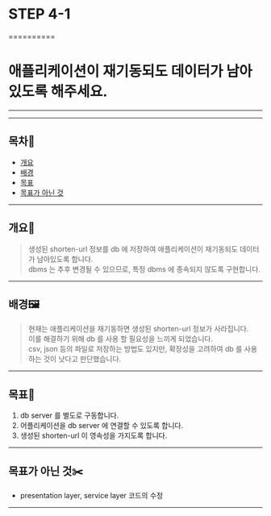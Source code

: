 # STEP 4-1
==========

# 애플리케이션이 재기동되도 데이터가 남아있도록 해주세요.
-------------

***

## 목차🧭

- [개요](#개요)
- [배경](#배경)
- [목표](#목표)
- [목표가 아닌 것](#목표가-아닌-것)
***

## 개요📜

>생성된 shorten-url 정보를 db 에 저장하여 애플리케이션이 재기동되도 데이터가 남아있도록 합니다.  
>dbms 는 추후 변경될 수 있으므로, 특정 dbms 에 종속되지 않도록 구현합니다.

***   

## 배경🖼️

>현재는 애플리케이션을 재기동하면 생성된 shorten-url 정보가 사라집니다.  
>이를 해결하기 위해 db 를 사용 할 필요성을 느끼게 되었습니다.  
>csv, json 등의 파일로 저장하는 방법도 있지만, 확장성을 고려하여 db 를 사용하는 것이 낫다고 판단했습니다.
***

## 목표📌

1. db server 를 별도로 구동합니다.
2. 어플리케이션을 db server 에 연결할 수 있도록 합니다.  
3. 생성된 shorten-url 이 영속성을 가지도록 합니다.
***

## 목표가 아닌 것✂️

- presentation layer, service layer 코드의 수정
***